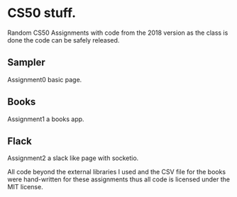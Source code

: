 # CS50 stuff.
Random CS50 Assignments with code from the 2018 version as the class is done the code can be safely released.

## Sampler
Assignment0 basic page.

## Books
Assignment1 a books app.

## Flack
Assignment2 a slack like page with socketio.

All code beyond the external libraries I used and the CSV file for the books were hand-written for these assignments thus all code is licensed under the MIT license.

